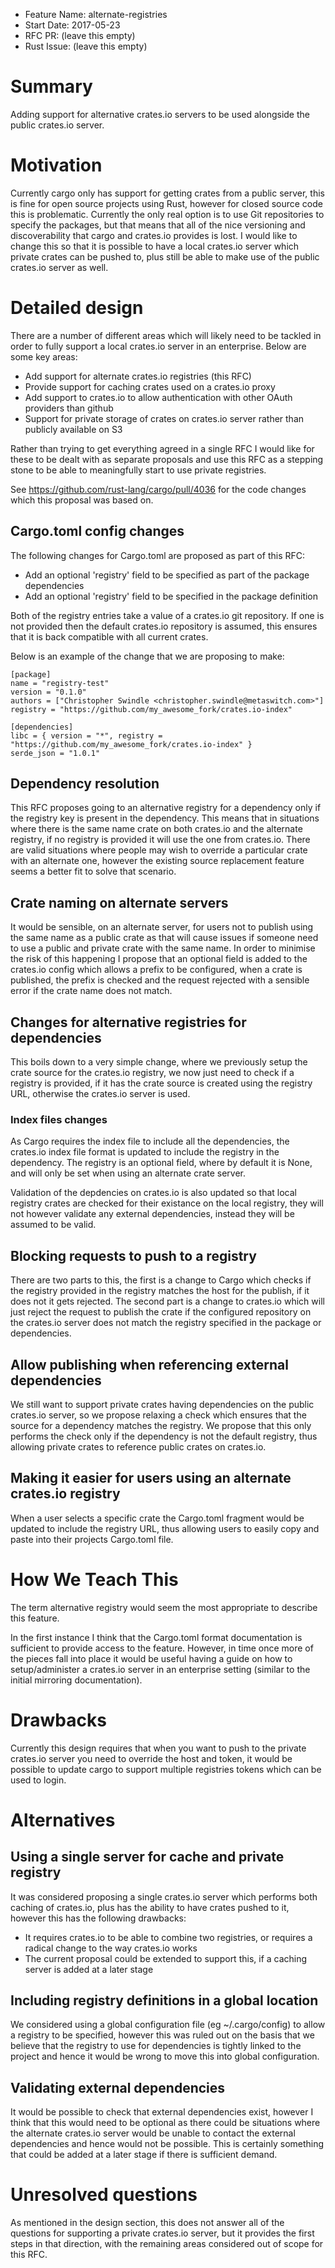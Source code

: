- Feature Name: alternate-registries
- Start Date: 2017-05-23
- RFC PR: (leave this empty)
- Rust Issue: (leave this empty)

# Summary
[summary]: #summary

Adding support for alternative crates.io servers to be used alongside the public crates.io server.

# Motivation
[motivation]: #motivation

Currently cargo only has support for getting crates from a public server, this is fine for
open source projects using Rust, however for closed source code this is problematic. Currently
the only real option is to use Git repositories to specify the packages, but that means that
all of the nice versioning and discoverability that cargo and crates.io provides is lost. I
would like to change this so that it is possible to have a local crates.io server which private
crates can be pushed to, plus still be able to make use of the public crates.io server as well.

# Detailed design
[design]: #detailed-design

There are a number of different areas which will likely need to be tackled in order to fully
support a local crates.io server in an enterprise. Below are some key areas:

* Add support for alternate crates.io registries (this RFC)
* Provide support for caching crates used on a crates.io proxy
* Add support to crates.io to allow authentication with other OAuth providers than github
* Support for private storage of crates on crates.io server rather than publicly available on S3

Rather than trying to get everything agreed in a single RFC I would like for these to be
dealt with as separate proposals and use this RFC as a stepping stone to be able to
meaningfully start to use private registries.

See https://github.com/rust-lang/cargo/pull/4036 for the code changes which this proposal was based on.

## Cargo.toml config changes
The following changes for Cargo.toml are proposed as part of this RFC:
* Add an optional 'registry' field to be specified as part of the package dependencies
* Add an optional 'registry' field to be specified in the package definition

Both of the registry entries take a value of a crates.io git repository. If one is not
provided then the default crates.io repository is assumed, this ensures that it is
back compatible with all current crates.

Below is an example of the change that we are proposing to make:

```
[package]
name = "registry-test"
version = "0.1.0"
authors = ["Christopher Swindle <christopher.swindle@metaswitch.com>"]
registry = "https://github.com/my_awesome_fork/crates.io-index"

[dependencies]
libc = { version = "*", registry = "https://github.com/my_awesome_fork/crates.io-index" }
serde_json = "1.0.1"
```

## Dependency resolution
This RFC proposes going to an alternative registry for a dependency only if the registry key
is present in the dependency. This means that in situations where there is the same name
crate on both crates.io and the alternate registry, if no registry is provided it will
use the one from crates.io. There are valid situations where people may wish to override
a particular crate with an alternate one, however the existing source replacement feature
seems a better fit to solve that scenario.

## Crate naming on alternate servers
It would be sensible, on an alternate server, for users not to publish using the same
name as a public crate as that will cause issues if someone need to use a public and private
crate with the same name. In order to minimise the risk of this happening I propose
that an optional field is added to the crates.io config which allows a prefix to be configured,
when a crate is published, the prefix is checked and the request rejected with a sensible error
if the crate name does not match.

## Changes for alternative registries for dependencies
This boils down to a very simple change, where we previously setup the crate source for the
crates.io registry, we now just need to check if a registry is provided, if it has the crate
source is created using the registry URL, otherwise the crates.io server is used.

### Index files changes
As Cargo requires the index file to include all the dependencies, the crates.io index file
format is updated to include the registry in the dependency. The registry is an optional field,
where by default it is None, and will only be set when using an alternate crate server.

Validation of the depdencies on crates.io is also updated so that local registry crates are
checked for their existance on the local registry, they will not however validate any
external dependencies, instead they will be assumed to be valid.

## Blocking requests to push to a registry
There are two parts to this, the first is a change to Cargo which checks if the registry
provided in the registry matches the host for the publish, if it does not it gets rejected.
The second part is a change to crates.io which will just reject the request to publish the
crate if the configured repository on the crates.io server does not match the registry
specified in the package or dependencies.

## Allow publishing when referencing external dependencies
We still want to support private crates having dependencies on the public crates.io server,
so we propose relaxing a check which ensures that the source for a dependency matches the
registry. We propose that this only performs the check only if the dependency is not the
default registry, thus allowing private crates to reference public crates on crates.io.

## Making it easier for users using an alternate crates.io registry
When a user selects a specific crate the Cargo.toml fragment would be updated to include the
registry URL, thus allowing users to easily copy and paste into their projects Cargo.toml
file.

# How We Teach This
[how-we-teach-this]: #how-we-teach-this

The term alternative registry would seem the most appropriate to describe this feature.

In the first instance I think that the Cargo.toml format documentation is sufficient to
provide access to the feature. However, in time once more of the pieces fall into place
it would be useful having a guide on how to setup/administer a crates.io server in an
enterprise setting (similar to the initial mirroring documentation).

# Drawbacks
[drawbacks]: #drawbacks

Currently this design requires that when you want to push to the private crates.io server
you need to override the host and token, it would be possible to update cargo to support
multiple registries tokens which can be used to login.

# Alternatives
[alternatives]: #alternatives

## Using a single server for cache and private registry
It was considered proposing a single crates.io server which performs both caching of crates.io,
plus has the ability to have crates pushed to it, however this has the following drawbacks:
* It requires crates.io to be able to combine two registries, or requires a radical change to the way crates.io works
* The current proposal could be extended to support this, if a caching server is added at a later stage

## Including registry definitions in a global location
We considered using a global configuration file (eg ~/.cargo/config) to allow a registry to
be specified, however this was ruled out on the basis that we believe that the registry to
use for dependencies is tightly linked to the project and hence it would be wrong to move
this into global configuration.

## Validating external dependencies
It would be possible to check that external dependencies exist, however I think that this
would need to be optional as there could be situations where the alternate crates.io
server would be unable to contact the external dependencies and hence would not be
possible. This is certainly something that could be added at a later stage if there is
sufficient demand.

# Unresolved questions
[unresolved]: #unresolved-questions
As mentioned in the design section, this does not answer all of the questions for
supporting a private crates.io server, but it provides the first steps in that
direction, with the remaining areas considered out of scope for this RFC.
